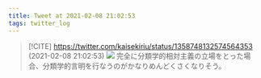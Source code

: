 ```yaml
---
title: Tweet at 2021-02-08 21:02:53
tags: twitter_log
---
```


> [!CITE] https://twitter.com/kaisekiriu/status/1358748132574564353 (2021-02-08 21:02:53)
> ![](https://twitter.com/kaisekiriu/status/1358748132574564353)
> 完全に分類学的相対主義の立場をとった場合、分類学的言明を行なうのがかなりめんどくさくなりそう。

